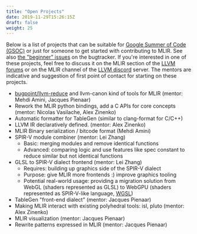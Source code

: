 ```yaml
---
title: "Open Projects"
date: 2019-11-29T15:26:15Z
draft: false
weight: 25
---
```


Below is a list of projects that can be suitable for [Google Summer of Code
(GSOC)](https://summerofcode.withgoogle.com/) or just for someone to get started
with contributing to MLIR. See also [the "beginner" issues](https://bugs.llvm.org/buglist.cgi?keywords=beginner%2C%20&keywords_type=allwords&list_id=176893&product=MLIR&query_format=advanced&resolution=---)
on the bugtracker.
If you're interested in one of these projects, feel free to discuss it on
the MLIR section of the [LLVM forums](https://llvm.discourse.group/c/llvm-project/mlir)
or on the MLIR channel of the [LLVM discord](https://discord.gg/xS7Z362)
server. The mentors are indicative and suggestion of first point of contact for
starting on these projects.

* [bugpoint/llvm-reduce](https://llvm.org/docs/BugpointRedesign.html) and
  llvm-canon kind of tools for MLIR (mentor: Mehdi Amini, Jacques Pienaar)
* Rework the MLIR python bindings, add a C APIs for core concepts (mentor:
Nicolas Vasilache, Alex Zinenko)
* Automatic formatter for TableGen (similar to clang-format for C/C++)
* LLVM IR declaratively defined. (mentor: Alex Zinenko)
* MLIR Binary serialization / bitcode format (Mehdi Amini)
* SPIR-V module combiner (mentor: Lei Zhang)
  * Basic: merging modules and remove identical functions
  * Advanced: comparing logic and use features like spec constant to reduce
  similar but not identical functions
* GLSL to SPIR-V dialect frontend (mentor: Lei Zhang)
  * Requires: building up graphics side of the SPIR-V dialect
  * Purpose: give MLIR more frontends :) improve graphics tooling
  * Potential real-world usage: providing a migration solution from WebGL
  (shaders represented as GLSL) to WebGPU (shaders represented as SPIR-V-like language, [WGSL](https://gpuweb.github.io/gpuweb/wgsl.html))
* TableGen "front-end dialect" (mentor: Jacques Pienaar)
* Making MLIR interact with existing polyhedral tools: isl, pluto (mentor: Alex Zinenko)
* MLIR visualization (mentor: Jacques Pienaar)
* Rewrite patterns expressed in MLIR (mentor: Jacques Pienaar)
